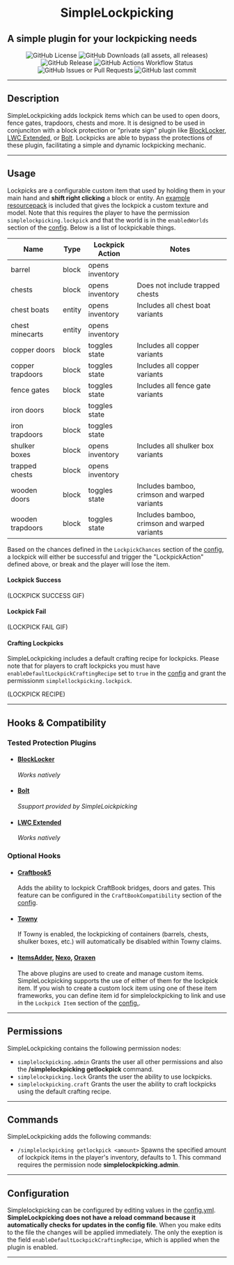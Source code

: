 <h1 style="text-align:center;">SimpleLockpicking</h1>
<h2>A simple plugin for your lockpicking needs</h2>
<p style="text-align:center;">
    <img alt="GitHub License" src="https://img.shields.io/github/license/Alathra/SimpleLockpicking?style=for-the-badge&color=blue&labelColor=141417">
    <img alt="GitHub Downloads (all assets, all releases)" src="https://img.shields.io/github/downloads/Alathra/SimpleLockpicking/total?style=for-the-badge&labelColor=141417">
    <img alt="GitHub Release" src="https://img.shields.io/github/v/release/Alathra/SimpleLockpicking?include_prereleases&sort=semver&style=for-the-badge&label=LATEST%20VERSION&labelColor=141417">
    <img alt="GitHub Actions Workflow Status" src="https://img.shields.io/github/actions/workflow/status/Alathra/SimpleLockpicking/ci.yml?style=for-the-badge&labelColor=141417">
    <img alt="GitHub Issues or Pull Requests" src="https://img.shields.io/github/issues/Alathra/SimpleLockpicking?style=for-the-badge&labelColor=141417">
    <img alt="GitHub last commit" src="https://img.shields.io/github/last-commit/Alathra/SimpleLockpicking?style=for-the-badge&labelColor=141417">
</p>

---

## Description

SimpleLockpicking adds lockpick items which can be used to open doors, fence gates, trapdoors, chests and more. It is designed to be used in conjunciton with a block protection or "private sign" plugin like [BlockLocker](https://www.spigotmc.org/resources/blocklocker.3268/), [LWC Extended](https://www.spigotmc.org/resources/lwc-extended.69551/), or [Bolt](https://modrinth.com/plugin/bolt). Lockpicks are able to bypass the protections of these plugin, facilitating a simple and dynamic lockpicking mechanic. 

---

## Usage
Lockpicks are a configurable custom item that used by holding them in your main hand and **shift right clicking** a block or entity. An [example resourcepack](https://github.com/Alathra/SimpleLockpicking/blob/main/SimpleLockpicking-Resourcepack-1.0.zip) is included that gives the lockpick a custom texture and model. Note that this requires the player to have the permission ``simplelockpicking.lockpick`` and that the world is in the ``enabledWorlds`` section of the [config](https://github.com/Alathra/SimpleLockpicking/blob/main/src/main/resources/config.yml). Below is a list of lockpickable things.

| **Name**             |   **Type**   |   **Lockpick Action**   | **Notes**                        |
| ---------------- | ------ | --------------- | -------------------------------------------- |
| barrel           | block  | opens inventory |                                              |
| chests           | block  | opens inventory | Does not include trapped chests              |
| chest boats      | entity | opens inventory | Includes all chest boat variants             |
| chest minecarts  | entity | opens inventory |                                              |
| copper doors     | block  | toggles state   | Includes all copper variants                 |
| copper trapdoors | block  | toggles state   | Includes all copper variants                 |
| fence gates      | block  | toggles state   | Includes all fence gate variants             |
| iron doors       | block  | toggles state   |                                              |
| iron trapdoors   | block  | toggles state   |                                              |
| shulker boxes    | block  | opens inventory | Includes all shulker box variants            |
| trapped chests   | block  | opens inventory |                                              |
| wooden doors     | block  | toggles state   | Includes bamboo, crimson and warped variants |
| wooden trapdoors | block  | toggles state   | Includes bamboo, crimson and warped variants |

Based on the chances defined in the ``LockpickChances`` section of the [config](https://github.com/Alathra/SimpleLockpicking/blob/main/src/main/resources/config.yml), a lockpick will either be successful and trigger the "LockpickAction" defined above, or break and the player will lose the item.

#### Lockpick Success
(LOCKPICK SUCCESS GIF)
#### Lockpick Fail
(LOCKPICK FAIL GIF)

#### Crafting Lockpicks
SimpleLockpicking includes a default crafting recipe for lockpicks. Please note that for players to craft lockpicks you must have ``enableDefaultLockpickCraftingRecipe`` set to ``true`` in the [config](https://github.com/Alathra/SimpleLockpicking/blob/main/src/main/resources/config.yml) and grant the permissionm ``simplellockpicking.lockpick``.

(LOCKPICK RECIPE)

---

## Hooks & Compatibility
### Tested Protection Plugins
* #### [BlockLocker](https://www.spigotmc.org/resources/blocklocker.3268/)
    *Works natively*
* #### [Bolt](https://modrinth.com/plugin/bolt)
    *Ssupport provided by SimpleLoickpicking*
* #### [LWC Extended](https://www.spigotmc.org/resources/lwc-extended.69551/)
    *Works natively*
### Optional Hooks
* #### [Craftbook5](https://modrinth.com/plugin/craftbook/)
    Adds the ability to lockpick CraftBook bridges, doors and gates. This feature can be configured in the ``CraftBookCompatibility`` section of the [config](https://github.com/Alathra/SimpleLockpicking/blob/main/src/main/resources/config.yml).
* #### [Towny](https://github.com/TownyAdvanced/Towny)
    If Towny is enabled, the lockpicking of containers (barrels, chests, shulker boxes, etc.) will automatically be disabled within Towny claims.
* #### [ItemsAdder](https://itemsadder.devs.beer/), [Nexo](https://docs.nexomc.com/), [Oraxen](https://oraxen.com/)
    The above plugins are used to create and manage custom items. SimpleLockpicking supports the use of either of them for the lockpick item. If you wish to create a custom lock item using one of these item frameworks, you can define item id for simplelockpicking to link and use in the ``Lockpick Item`` section of the [config.](https://github.com/Alathra/SimpleLockpicking/blob/main/src/main/resources/config.yml).

---

## Permissions
SimpleLockpicking contains the following permission nodes:
* ``simplelockpicking.admin``
Grants the user all other permissions and also the **/simplelockpicking getlockpick** command.
* ``simplelockpicking.lock``
Grants the user the ability to use lockpicks.
* ``simplelockpicking.craft``
Grants the user the ability to craft lockpicks using the default crafting recipe.
---

## Commands
SimpleLockpicking adds the following commands:
* ``/simplelockpicking getlockpick <amount>``
Spawns the specified amount of lockpick items in the player's inventory, defaults to 1. This command requires the permission node **simplelockpicking.admin**.

---

## Configuration

Simplelockpicking can be configured by editing values in the [config.yml](https://github.com/Alathra/BoltUX/blob/main/src/main/resources/config.yml). **SimpleLockpicking does not have a reload command because it automatically checks for updates in the config file**. When you make edits to the file the changes will be applied immediately. The only the exeption is the field ``enableDefaultLockpickCraftingRecipe``, which is applied when the plugin is enabled.

---

